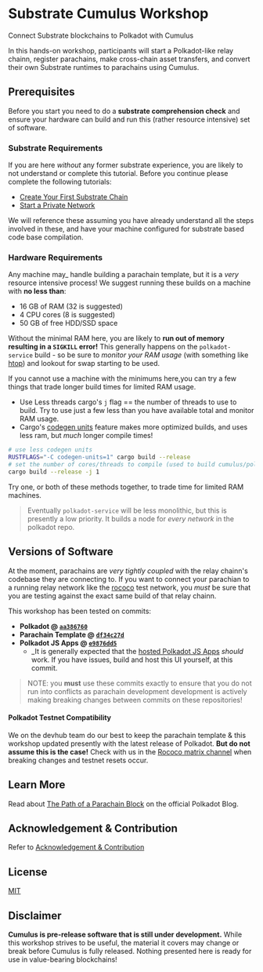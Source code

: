# Substrate Cumulus Workshop

Connect Substrate blockchains to Polkadot with Cumulus

In this hands-on workshop, participants will start a Polkadot-like relay chainn, register
parachains, make cross-chain asset transfers, and convert their own Substrate runtimes to
parachains using Cumulus.

## Prerequisites

Before you start you need to do a **substrate comprehension check** and ensure your hardware
can build and run this (rather resource intensive) set of software.


### Substrate Requirements 

If you are here _without_ any former substrate experience, you are likely to not understand or
complete this tutorial. Before you continue please complete the following tutorials:

- [Create Your First Substrate Chain](https://substrate.dev/docs/en/tutorials/create-your-first-substrate-chain/)
- [Start a Private Network](https://substrate.dev/docs/en/tutorials/start-a-private-network/)

We will reference these assuming you have already understand all the steps involved in these,
and have your machine configured for substrate based code base compilation.

### Hardware Requirements

Any machine may_ handle building a parachain template, but it is a _very_ resource intensive process!
We suggest running these builds on a machine with **no less than**:
- 16 GB of RAM (32 is suggested)
- 4 CPU cores (8 is suggested)
- 50 GB of free HDD/SSD space

Without the minimal RAM here, you are likely to **run out of memory resulting in a `SIGKILL` error!**
This generally happens on the `polkadot-service` build - so be sure to *monitor your RAM usage*
(with something like [htop](https://htop.dev/)) and lookout for swap starting to be used.

If you cannot use a machine with the minimums here,you can try a few things that trade longer build 
times for limited RAM usage.
- Use Less threads cargo's `j` flag == the number of threads to use to build.
  Try to use just a few less than you have available total and monitor RAM usage.
- Cargo's [codegen units](](https://doc.rust-lang.org/cargo/reference/profiles.html#codegen-units)) 
  feature makes more optimized builds, and uses less ram, but _much_ longer compile times!

```bash
# use less codegen units
RUSTFLAGS="-C codegen-units=1" cargo build --release 
# set the number of cores/threads to compile (used to build cumulus/polkadot on rpi 3)
cargo build --release -j 1
```

Try one, or both of these methods together, to trade time for limited RAM machines. 

> Eventually `polkadot-service` will be less monolithic, but this is presently a low priority.
> It builds a node for _every network_ in the polkadot repo.

## Versions of Software

At the moment, parachains are _very tightly coupled_ with the relay chainn's codebase they are 
connecting to. If you want to connect your parachian to a running relay network like the 
[rococo](https://wiki.polkadot.network/docs/en/build-parachains-rococo) test network, you _must_
be sure that you are testing against the exact same build of that relay chainn. 

This workshop has been tested on commits:

- **Polkadot @ [`aa386760`](https://github.com/paritytech/polkadot/commit/aa386760948574af4078c59decf558d16efe15e2)**
- **Parachain Template @ [`df34c27d`](https://github.com/substrate-developer-hub/substrate-parachain-template/commit/df34c27d60e7ed1475d81bd56a8420835ee46f76)**
- **Polkadot JS Apps @ [`e9876dd5`](https://github.com/polkadot-js/apps/commit/e9876dd592c11590b08e0fbaba00de148555395f)**
    - _It is generally expected that the [hosted Polkadot JS Apps](https://polkadot.js.org/apps/#/explorer)
      _should_ work. If you have issues, build and host this UI yourself, at this commit.

> NOTE: you **must** use these commits exactly to ensure that you do not run into conflicts as parachain development
> development is actively making breaking changes between commits on these repositories!

#### Polkadot Testnet Compatibility

We on the devhub team do our best to keep the parachain template & this workshop updated presently
with the latest release of Polkadot. **But do not assume this is the case!**
Check with us in the [Rococo matrix channel](https://matrix.to/#/#rococo:matrix.parity.io) when
breaking changes and testnet resets occur.

## Learn More

Read about [The Path of a Parachain Block](https://polkadot.network/the-path-of-a-parachain-block/) on the official
Polkadot Blog.

## Acknowledgement & Contribution

Refer to [Acknowledgement & Contribution](acknowledgement-contribution.md)

## License

[MIT](LICENCE)

## Disclaimer

**Cumulus is pre-release software that is still under development.** While this workshop strives to be useful, the material
it covers may change or break before Cumulus is fully released. Nothing presented here is ready for use in value-bearing
blockchains!